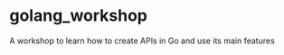golang_workshop
===============

A workshop to learn how to create APIs in Go and use its main features
